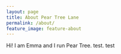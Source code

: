 ```yaml
---
layout: page
title: About Pear Tree Lane
permalink: /about/
feature_image: feature-about
---
```


Hi! I am Emma and I run Pear Tree. test. test